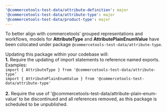 ```yaml
---
'@commercetools-test-data/attribute-definition': major
'@commercetools-test-data/attribute-type': major
'@commercetools-test-data/product-type': major
---
```


To better align with commercetools’ grouped representations and workflows, models for **AttributeType** and **AttributePlainEnumValue** have been colocated under package `@commercetools-test-data/attribute-type`.

Updating this package within your codebase will:<br>
**1.** Require the updating of import statements to reference named exports.<br>
Examples:<br>
`import { AttributeType } from '@commercetools-test-data/attribute-type’`<br>
`import { AttributePlainEnumValue } from '@commercetools-test-data/attribute-type'`<br><br>
**2.** Require the use of '@commercetools-test-data/attribute-plain-enum-value’ to be discontinued and all references removed, as this package is scheduled to be unpublished.
